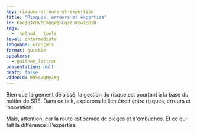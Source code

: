 ```yaml
---
key: risques-erreurs-et-expertise
title: "Risques, erreurs et expertise"
id: 6bejqJcHV6C9gqWgSLqzzuWzwipQiD
tags:
  - _method___tools
level: intermediate
language: Français
format: quickie
speakers:
  - guilhem_lettron
presentation: null
draft: false
videoId: mN5s9QMyZKg
---
```


Bien que largement délaissé, la gestion du risque est pourtant à la base du métier de SRE.
Dans ce talk, explorons le lien étroit entre risques, erreurs et innovation.

Mais, attention, car la route est semée de pièges et d'embuches.
Et ce qui fait la différence : l'expertise.
